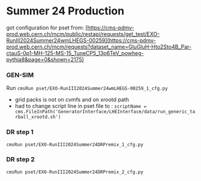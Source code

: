 # Summer 24 Production

got configuration for pset from: [https://cms-pdmv-prod.web.cern.ch/mcm/public/restapi/requests/get_test/EXO-RunIII2024Summer24wmLHEGS-00259](https://cms-pdmv-prod.web.cern.ch/mcm/requests?dataset_name=GluGluH-Hto2Sto4B_Par-ctauS-0p1-MH-125-MS-15_TuneCP5_13p6TeV_powheg-pythia8&page=0&shown=2175)

### GEN-SIM 
Run `cmsRun pset/EXO-RunIII2024Summer24wmLHEGS-00259_1_cfg.py`

* grid packs is not on cvmfs and on xrootd path
* had to change script line in pset file to : `scriptName = cms.FileInPath('GeneratorInterface/LHEInterface/data/run_generic_tarball_xrootd.sh')`

### DR step 1
`cmsRun pset/EXO-RunIII2024Summer24DRPremix_1_cfg.py`

### DR step 2
`cmsRun pset/EXO-RunIII2024Summer24DRPremix_2_cfg.py`

